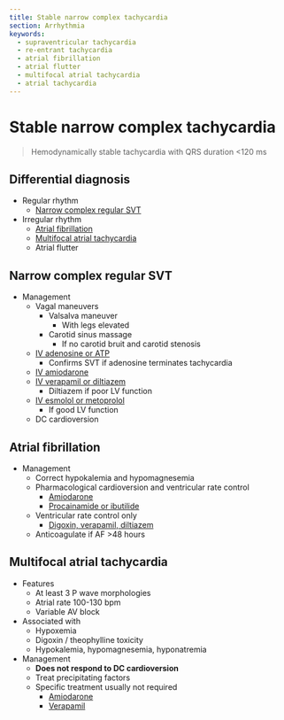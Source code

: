```yaml
---
title: Stable narrow complex tachycardia
section: Arrhythmia
keywords:
  - supraventricular tachycardia
  - re-entrant tachycardia
  - atrial fibrillation
  - atrial flutter
  - multifocal atrial tachycardia
  - atrial tachycardia
---
```


# Stable narrow complex tachycardia

> Hemodynamically stable tachycardia with QRS duration <120 ms

## Differential diagnosis

- Regular rhythm
  - [Narrow complex regular SVT](#narrow-complex-regular-svt)
- Irregular rhythm
  - [Atrial fibrillation](#atrial-fibrillation)
  - [Multifocal atrial tachycardia](#multifocal-atrial-tachycardia)
  - Atrial flutter

## Narrow complex regular SVT

- Management
  - Vagal maneuvers
    - Valsalva maneuver
      - With legs elevated
    - Carotid sinus massage
      - If no carotid bruit and carotid stenosis
  - [IV adenosine or ATP](../drugs/stable-anti-arrhythmics#narrow-complex-svt)
    - Confirms SVT if adenosine terminates tachycardia
  - [IV amiodarone](../drugs/stable-anti-arrhythmics#amiodarone)
  - [IV verapamil or diltiazem](../drugs/stable-anti-arrhythmics#narrow-complex-svt)
    - Diltiazem if poor LV function
  - [IV esmolol or metoprolol](../drugs/stable-anti-arrhythmics#narrow-complex-svt)
    - If good LV function
  - DC cardioversion

## Atrial fibrillation

- Management
  - Correct hypokalemia and hypomagnesemia
  - Pharmacological cardioversion and ventricular rate control
    - [Amiodarone](../drugs/stable-anti-arrhythmics#atrial-fibrillation)
    - [Procainamide or ibutilide](../drugs/stable-anti-arrhythmics#atrial-fibrillation)
  - Ventricular rate control only
    - [Digoxin, verapamil, diltiazem](../drugs/stable-anti-arrhythmics#atrial-fibrillation)
  - Anticoagulate if AF >48 hours

## Multifocal atrial tachycardia

- Features
  - At least 3 P wave morphologies
  - Atrial rate 100-130 bpm
  - Variable AV block
- Associated with
  - Hypoxemia
  - Digoxin / theophylline toxicity
  - Hypokalemia, hypomagnesemia, hyponatremia
- Management
  - **Does not respond to DC cardioversion**
  - Treat precipitating factors
  - Specific treatment usually not required
    - [Amiodarone](../drugs/stable-anti-arrhythmics#atrial-fibrillation)
    - [Verapamil](../drugs/stable-anti-arrhythmics#atrial-fibrillation)
